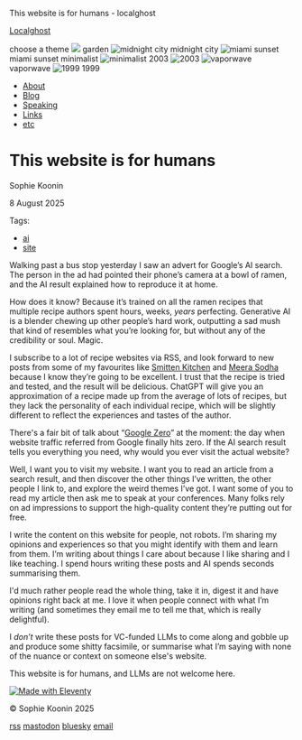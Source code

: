 This website is for humans - localghost  

[Localghost](https://localghost.dev)

choose a theme  ![](/img/garden-icon.png) garden  ![](/img/city-icon.png "midnight city") midnight city ![](/img/sunset-icon.png "miami sunset") miami sunset minimalist  ![](/img/minimalist-icon.png "minimalist")   2003  ![](/img/2003-icon.png "2003")  ![](/img/vaporwave-icon.png "vaporwave") vaporwave  ![](/img/netscape-logo.png "1999") 1999

*   [About](/about)
*   [Blog](/blog)
*   [Speaking](/talks)
*   [Links](/links)
*   [etc](/etc)

# This website is for humans

Sophie Koonin

8 August 2025

Tags:

*   [ai](/tags/ai/)
*   [site](/tags/site/)

Walking past a bus stop yesterday I saw an advert for Google’s AI search. The person in the ad had pointed their phone’s camera at a bowl of ramen, and the AI result explained how to reproduce it at home.

How does it know? Because it’s trained on all the ramen recipes that multiple recipe authors spent hours, weeks, _years_ perfecting. Generative AI is a blender chewing up other people’s hard work, outputting a sad mush that kind of resembles what you’re looking for, but without any of the credibility or soul. Magic.

I subscribe to a lot of recipe websites via RSS, and look forward to new posts from some of my favourites like [Smitten Kitchen](https://smittenkitchen.com) and [Meera Sodha](https://www.theguardian.com/profile/meera-sodha) because I know they’re going to be excellent. I trust that the recipe is tried and tested, and the result will be delicious. ChatGPT will give you an approximation of a recipe made up from the average of lots of recipes, but they lack the personality of each individual recipe, which will be slightly different to reflect the experiences and tastes of the author.

There's a fair bit of talk about “[Google Zero](https://www.theverge.com/24167865/google-zero-search-crash-housefresh-ai-overviews-traffic-data-audience)” at the moment: the day when website traffic referred from Google finally hits zero. If the AI search result tells you everything you need, why would you ever visit the actual website?

Well, I want you to visit my website. I want you to read an article from a search result, and then discover the other things I’ve written, the other people I link to, and explore the weird themes I’ve got. I want some of you to read my article then ask me to speak at your conferences. Many folks rely on ad impressions to support the high-quality content they’re putting out for free.

I write the content on this website for people, not robots. I’m sharing my opinions and experiences so that you might identify with them and learn from them. I’m writing about things I care about because I like sharing and I like teaching. I spend hours writing these posts and AI spends seconds summarising them.

I'd much rather people read the whole thing, take it in, digest it and have opinions right back at me. I love it when people connect with what I’m writing (and sometimes they email me to tell me that, which is really delightful).

I _don’t_ write these posts for VC-funded LLMs to come along and gobble up and produce some shitty facsimile, or summarise what I’m saying with none of the nuance or context on someone else's website.

This website is for humans, and LLMs are not welcome here.

[](https://neocities.org)[![Made with Eleventy](/img/made-with-11ty.gif)](http://11ty.dev)

© Sophie Koonin 2025

[rss](/rss "RSS Feed") [mastodon](https://social.lol/@sophie) [bluesky](https://bsky.app/profile/localghost.dev) [email](mailto:sophie@localghost.dev)
